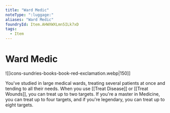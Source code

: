 ```yaml
---
title: "Ward Medic"
noteType: ":luggage:"
aliases: "Ward Medic"
foundryId: Item.AHWXWXLmn5ILk7xD
tags:
  - Item
---
```


# Ward Medic
![[icons-sundries-books-book-red-exclamation.webp|150]]

You've studied in large medical wards, treating several patients at once and tending to all their needs. When you use [[Treat Disease]] or [[Treat Wounds]], you can treat up to two targets. If you're a master in Medicine, you can treat up to four targets, and if you're legendary, you can treat up to eight targets.
